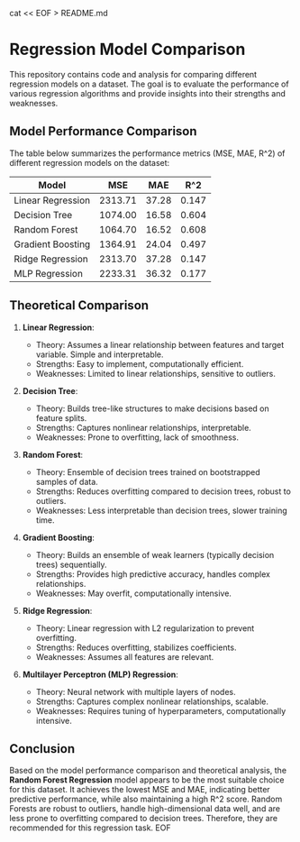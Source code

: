 cat << EOF > README.md
# Regression Model Comparison

This repository contains code and analysis for comparing different regression models on a dataset. The goal is to evaluate the performance of various regression algorithms and provide insights into their strengths and weaknesses.

## Model Performance Comparison

The table below summarizes the performance metrics (MSE, MAE, R^2) of different regression models on the dataset:

| Model              | MSE           | MAE       | R^2       |
|--------------------|---------------|-----------|-----------|
| Linear Regression  | 2313.71       | 37.28     | 0.147     |
| Decision Tree      | 1074.00       | 16.58     | 0.604     |
| Random Forest      | 1064.70       | 16.52     | 0.608     |
| Gradient Boosting  | 1364.91       | 24.04     | 0.497     |
| Ridge Regression   | 2313.70       | 37.28     | 0.147     |
| MLP Regression     | 2233.31       | 36.32     | 0.177     |

## Theoretical Comparison

1. **Linear Regression**:
   - Theory: Assumes a linear relationship between features and target variable. Simple and interpretable.
   - Strengths: Easy to implement, computationally efficient.
   - Weaknesses: Limited to linear relationships, sensitive to outliers.

2. **Decision Tree**:
   - Theory: Builds tree-like structures to make decisions based on feature splits.
   - Strengths: Captures nonlinear relationships, interpretable.
   - Weaknesses: Prone to overfitting, lack of smoothness.

3. **Random Forest**:
   - Theory: Ensemble of decision trees trained on bootstrapped samples of data.
   - Strengths: Reduces overfitting compared to decision trees, robust to outliers.
   - Weaknesses: Less interpretable than decision trees, slower training time.

4. **Gradient Boosting**:
   - Theory: Builds an ensemble of weak learners (typically decision trees) sequentially.
   - Strengths: Provides high predictive accuracy, handles complex relationships.
   - Weaknesses: May overfit, computationally intensive.

5. **Ridge Regression**:
   - Theory: Linear regression with L2 regularization to prevent overfitting.
   - Strengths: Reduces overfitting, stabilizes coefficients.
   - Weaknesses: Assumes all features are relevant.

6. **Multilayer Perceptron (MLP) Regression**:
   - Theory: Neural network with multiple layers of nodes.
   - Strengths: Captures complex nonlinear relationships, scalable.
   - Weaknesses: Requires tuning of hyperparameters, computationally intensive.

## Conclusion

Based on the model performance comparison and theoretical analysis, the **Random Forest Regression** model appears to be the most suitable choice for this dataset. It achieves the lowest MSE and MAE, indicating better predictive performance, while also maintaining a high R^2 score. Random Forests are robust to outliers, handle high-dimensional data well, and are less prone to overfitting compared to decision trees. Therefore, they are recommended for this regression task.
EOF
